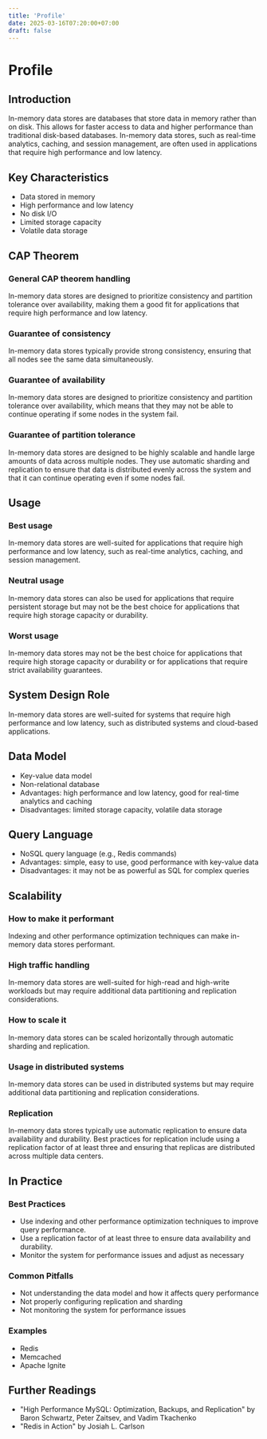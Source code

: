 ```yaml
---
title: 'Profile'
date: 2025-03-16T07:20:00+07:00
draft: false
---
```


# Profile

## **Introduction**

In-memory data stores are databases that store data in memory rather than on disk. This allows for faster access to data and higher performance than traditional disk-based databases. In-memory data stores, such as real-time analytics, caching, and session management, are often used in applications that require high performance and low latency.

## **Key Characteristics**

- Data stored in memory
- High performance and low latency
- No disk I/O
- Limited storage capacity
- Volatile data storage

## **CAP Theorem**

### **General CAP theorem handling**

In-memory data stores are designed to prioritize consistency and partition tolerance over availability, making them a good fit for applications that require high performance and low latency.

### **Guarantee of consistency**

In-memory data stores typically provide strong consistency, ensuring that all nodes see the same data simultaneously.

### **Guarantee of availability**

In-memory data stores are designed to prioritize consistency and partition tolerance over availability, which means that they may not be able to continue operating if some nodes in the system fail.

### **Guarantee of partition tolerance**

In-memory data stores are designed to be highly scalable and handle large amounts of data across multiple nodes. They use automatic sharding and replication to ensure that data is distributed evenly across the system and that it can continue operating even if some nodes fail.

## **Usage**

### **Best usage**

In-memory data stores are well-suited for applications that require high performance and low latency, such as real-time analytics, caching, and session management.

### **Neutral usage**

In-memory data stores can also be used for applications that require persistent storage but may not be the best choice for applications that require high storage capacity or durability.

### **Worst usage**

In-memory data stores may not be the best choice for applications that require high storage capacity or durability or for applications that require strict availability guarantees.

## **System Design Role**

In-memory data stores are well-suited for systems that require high performance and low latency, such as distributed systems and cloud-based applications.

## **Data Model**

- Key-value data model
- Non-relational database
- Advantages: high performance and low latency, good for real-time analytics and caching
- Disadvantages: limited storage capacity, volatile data storage

## **Query Language**

- NoSQL query language (e.g., Redis commands)
- Advantages: simple, easy to use, good performance with key-value data
- Disadvantages: it may not be as powerful as SQL for complex queries

## **Scalability**

### **How to make it performant**

Indexing and other performance optimization techniques can make in-memory data stores performant.

### **High traffic handling**

In-memory data stores are well-suited for high-read and high-write workloads but may require additional data partitioning and replication considerations.

### **How to scale it**

In-memory data stores can be scaled horizontally through automatic sharding and replication.

### **Usage in distributed systems**

In-memory data stores can be used in distributed systems but may require additional data partitioning and replication considerations.

### **Replication**

In-memory data stores typically use automatic replication to ensure data availability and durability. Best practices for replication include using a replication factor of at least three and ensuring that replicas are distributed across multiple data centers.

## In Practice

### Best Practices

- Use indexing and other performance optimization techniques to improve query performance.
- Use a replication factor of at least three to ensure data availability and durability.
- Monitor the system for performance issues and adjust as necessary

### Common Pitfalls

- Not understanding the data model and how it affects query performance
- Not properly configuring replication and sharding
- Not monitoring the system for performance issues

### Examples

- Redis
- Memcached
- Apache Ignite

## Further Readings

- "High Performance MySQL: Optimization, Backups, and Replication" by Baron Schwartz, Peter Zaitsev, and Vadim Tkachenko
- "Redis in Action" by Josiah L. Carlson
